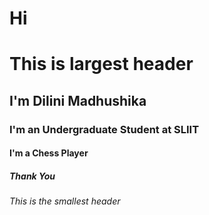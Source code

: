 # Hi <h1> This is largest header
## I'm Dilini Madhushika
### I'm an Undergraduate Student at SLIIT
#### I'm a Chess Player
##### Thank You
###### This is the smallest header
